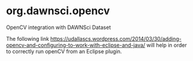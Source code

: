 # org.dawnsci.opencv
OpenCV integration with DAWNSci Dataset

The following link https://udallascs.wordpress.com/2014/03/30/adding-opencv-and-configuring-to-work-with-eclipse-and-java/ will help in order to correctly run openCV from an Eclipse plugin.
